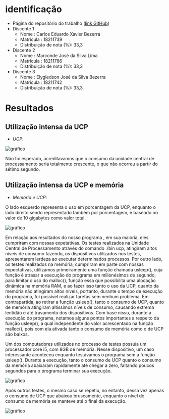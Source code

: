 # identificação

- Página do repositório  do trabalho ([link GitHub](https://github.com/pedrojjsantos/AB2))
- Discente 1
  - Nome : Carlos Eduardo Xavier Bezerra
  - Matrícula : 	18211739
  - Distribuição de nota (%): 33,3
- Discente 2
  - Nome : Marconde José da Silva Lima
  - Matrícula : 18211786
  - Distribuição de nota (%): 33,3
- Discente 3
  - Nome : Elygledson José da Silva Bezerra
  - Matrícula : 18211742
  - Distribuição de nota (%): 33,3

# Resultados

## Utilização intensa da UCP

*  *UCP*:

![gráfico](https://i.imgur.com/vEs0Lxm.png)

Não foi esperado, acreditavamos que o consumo da unidade central de processamento seria totalmente crescente, o que não ocorreu a partir do sétimo segundo.

## Utilização intensa da UCP e memória

*  *Memória e UCP*:

O lado esquerdo representa o uso em porcentagem da UCP, enquanto o lado direito sendo representado também por porcentagem, é baseado no valor de 10 gigabytes como valor total. 

![gráfico](https://i.imgur.com/fOdk8BB.png)

Em relação aos resultados do nosso programa , em sua maioria, eles cumpriram com nossas expetativas. Os testes realizados na Unidade Central de Processamento através do comando ./bin ucp, atingiram altos níveis de consumo fazendo, os dispositivos utilizados nos testes,  apresentarem lerdeza ao executar determinados processos. Por outro lado, os testes realizados na memória, cumpriram em parte com nossas expectativas, utilizamos primeiramente uma função chamada usleep(), cuja função é atrasar a execução do programa em milionésimos de segundo, para limitar o uso do malloc(),  função essa que possibilita uma alocação dinâmica na memória RAM, e ao fazer isso tanto o uso da UCP, quanto da memória não atingiram altos níveis, portanto, durante o tempo de execução do programa, foi possível realizar tarefas sem nenhum problema. Em contrapartida, ao retirar a função usleep(), tanto o consumo de UCP, quanto de memória atingiram altíssimos níveis de consumo, causando extrema lentidão e até travamento dos dispositivos. Com base nisso, durante a execução do programa, notamos alguns pontos importantes a respeito da função usleep(), a qual independente do valor acrescentado na função malloc(), pois com ela ativada tanto o consumo de memória como o de UCP são baixos. 

Um dos computadores utilizados no processo de testes possuía um processador core i5, com 8GB de memória. Nesse dispositivo,  um caso interessante aconteceu enquanto testávamos  o programa sem a função usleep(). Durante a execução, tanto o consumo de UCP quanto o consumo da memória abaixaram rapidamente até chegar a zero, faltando poucos segundos para o programa terminar sua execução.

![gráfico](https://i.imgur.com/MrjXais.png)

Após outros testes, o mesmo caso se repetiu, no entanto, dessa vez apenas o consumo de UCP que abaixou bruscamente, enquanto o nível de consumo da memória se manteve até o final da execução.

![gráfico](https://i.imgur.com/bglHKpX.png)


